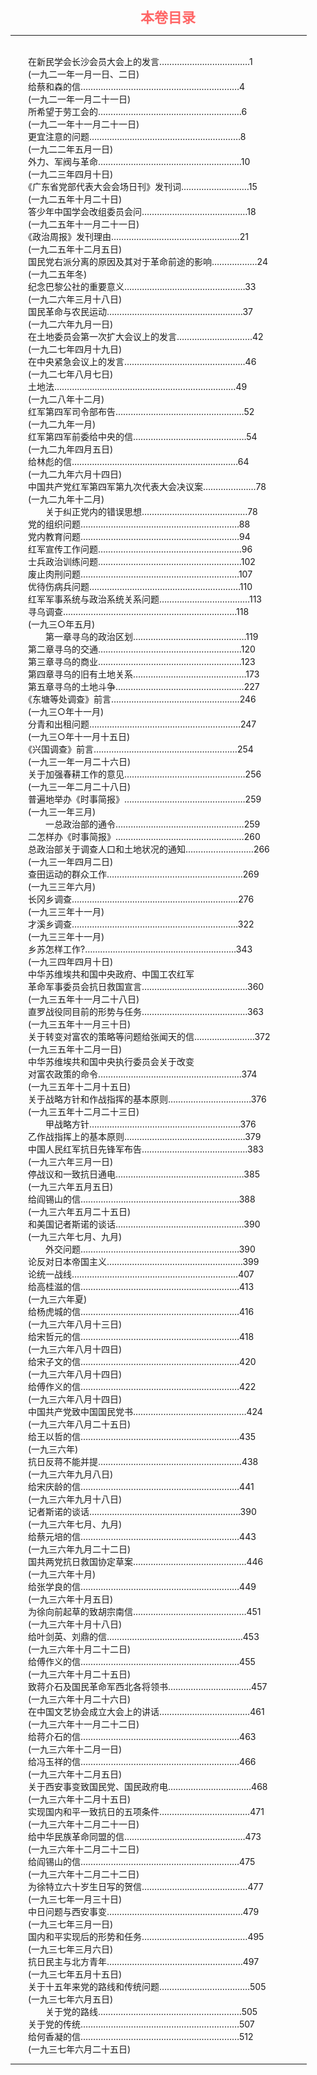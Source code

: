 <center><FONT style="FONT-SIZE: 16.5pt" COLOR="#FF6666" FACE="楷体_GB2312"><B>本卷目录</B></center></FONT>
<HR color="#EE9B73" size="1" width="94%">
<BR>
　　在新民学会长沙会员大会上的发言………………………………1
<BR>
　　(一九二一年一月一日、二日)
<BR>
　　给蔡和森的信………………………………………………………4
<BR>
　　(一九二一年一月二十一日)
<BR>
　　所希望于劳工会的…………………………………………………6
<BR>
　　(一九二一年十一月二十一日)
<BR>
　　更宜注意的问题……………………………………………………8
<BR>
　　(一九二二年五月一日)
<BR>
　　外力、军阀与革命…………………………………………………10
<BR>
　　(一九二三年四月十日)
<BR>
　　《广东省党部代表大会会场日刊》发刊词………………………15
<BR>
　　(一九二五年十月二十日)
<BR>
　　答少年中国学会改组委员会问……………………………………18
<BR>
　　(一九二五年十一月二十一日)
<BR>
　　《政治周报》发刊理由……………………………………………21
<BR>
　　(一九二五年十二月五日)
<BR>
　　国民党右派分离的原因及其对于革命前途的影响………………24
<BR>
　　(一九二五年冬)
<BR>
　　纪念巴黎公社的重要意义…………………………………………33
<BR>
　　(一九二六年三月十八日)
<BR>
　　国民革命与农民运动………………………………………………37
<BR>
　　(一九二六年九月一日)
<BR>
　　在土地委员会第一次扩大会议上的发言…………………………42
<BR>
　　(一九二七年四月十九日)
<BR>
　　在中央紧急会议上的发言…………………………………………46
<BR>
　　(一九二七年八月七日)
<BR>
　　土地法………………………………………………………………49
<BR>
　　(一九二八年十二月)
<BR>
　　红军第四军司令部布告……………………………………………52
<BR>
　　(一九二九年一月)
<BR>
　　红军第四军前委给中央的信………………………………………54
<BR>
　　(一九二九年四月五日)
<BR>
　　给林彪的信…………………………………………………………64
<BR>
　　(一九二九年六月十四日)
<BR>
　　中国共产党红军第四军第九次代表大会决议案…………………78
<BR>
　　(一九二九年十二月)
<BR>
　　　　关于纠正党内的错误思想……………………………………78
<BR>
　　党的组织问题………………………………………………………88
<BR>
　　党内教育问题………………………………………………………94
<BR>
　　红军宣传工作问题…………………………………………………96
<BR>
　　士兵政治训练问题…………………………………………………102
<BR>
　　废止肉刑问题………………………………………………………107
<BR>
　　优待伤病兵问题……………………………………………………110
<BR>
　　红军军事系统与政治系统关系问题………………………………113
<BR>
　　寻乌调查……………………………………………………………118
<BR>
　　(一九三○年五月)
<BR>
　　　　第一章寻乌的政治区划………………………………………119
<BR>
　　第二章寻乌的交通…………………………………………………120
<BR>
　　第三章寻乌的商业…………………………………………………123
<BR>
　　第四章寻乌的旧有土地关系………………………………………173
<BR>
　　第五章寻乌的土地斗争……………………………………………227
<BR>
　　《东塘等处调查》前言……………………………………………246
<BR>
　　(一九三○年十一月)
<BR>
　　分青和出租问题……………………………………………………247
<BR>
　　(一九三○年十一月十五日)
<BR>
　　《兴国调查》前言…………………………………………………254
<BR>
　　(一九三一年一月二十六日)
<BR>
　　关于加强春耕工作的意见…………………………………………256
<BR>
　　(一九三一年二月二十八日)
<BR>
　　普遍地举办《时事简报》…………………………………………259
<BR>
　　(一九三一年三月)
<BR>
　　　　一总政治部的通令……………………………………………259
<BR>
　　二怎样办《时事简报》……………………………………………260
<BR>
　　总政治部关于调查人口和土地状况的通知………………………266
<BR>
　　(一九三一年四月二日)
<BR>
　　查田运动的群众工作………………………………………………269
<BR>
　　(一九三三年六月)
<BR>
　　长冈乡调查…………………………………………………………276
<BR>
　　(一九三三年十一月)
<BR>
　　才溪乡调查…………………………………………………………322
<BR>
　　(一九三三年十一月)
<BR>
　　乡苏怎样工作?……………………………………………………343
<BR>
　　(一九三四年四月十日)
<BR>
　　中华苏维埃共和国中央政府、中国工农红军
<BR>
　　革命军事委员会抗日救国宣言……………………………………360
<BR>
　　(一九三五年十一月二十八日)
<BR>
　　直罗战役同目前的形势与任务……………………………………363
<BR>
　　(一九三五年十一月三十日)
<BR>
　　关于转变对富农的策略等问题给张闻天的信……………………372
<BR>
　　(一九三五年十二月一日)
<BR>
　　中华苏维埃共和国中央执行委员会关于改变
<BR>
　　对富农政策的命令…………………………………………………374
<BR>
　　(一九三五年十二月十五日)
<BR>
　　关于战略方针和作战指挥的基本原则……………………………376
<BR>
　　(一九三五年十二月二十三日)
<BR>
　　　　甲战略方针……………………………………………………376
<BR>
　　乙作战指挥上的基本原则…………………………………………379
<BR>
　　中国人民红军抗日先锋军布告……………………………………383
<BR>
　　(一九三六年三月一日)
<BR>
　　停战议和一致抗日通电……………………………………………385
<BR>
　　(一九三六年五月五日)
<BR>
　　给阎锡山的信………………………………………………………388
<BR>
　　(一九三六年五月二十五日)
<BR>
　　和美国记者斯诺的谈话……………………………………………390
<BR>
　　(一九三六年七月、九月)
<BR>
　　　　外交问题………………………………………………………390
<BR>
　　论反对日本帝国主义………………………………………………399
<BR>
　　论统一战线…………………………………………………………407
<BR>
　　给高桂滋的信………………………………………………………413
<BR>
　　(一九三六年夏)
<BR>
　　给杨虎城的信………………………………………………………416
<BR>
　　(一九三六年八月十三日)
<BR>
　　给宋哲元的信………………………………………………………418
<BR>
　　(一九三六年八月十四日)
<BR>
　　给宋子文的信………………………………………………………420
<BR>
　　(一九三六年八月十四日)
<BR>
　　给傅作义的信………………………………………………………422
<BR>
　　(一九三六年八月十四日)
<BR>
　　中国共产党致中国国民党书………………………………………424
<BR>
　　(一九三六年八月二十五日)
<BR>
　　给王以哲的信………………………………………………………435
<BR>
　　(一九三六年)
<BR>
　　抗日反蒋不能并提…………………………………………………438
<BR>
　　(一九三六年九月八日)
<BR>
　　给宋庆龄的信………………………………………………………441
<BR>
　　(一九三六年九月十八日)
<BR>
　　记者斯诺的谈话……………………………………………………390
<BR>
　　(一九三六年七月、九月)
<BR>
　　给蔡元培的信………………………………………………………443
<BR>
　　(一九三六年九月二十二日)
<BR>
　　国共两党抗日救国协定草案………………………………………446
<BR>
　　(一九三六年十月)
<BR>
　　给张学良的信………………………………………………………449
<BR>
　　(一九三六年十月五日)
<BR>
　　为徐向前起草的致胡宗南信………………………………………451
<BR>
　　(一九三六年十月十八日)
<BR>
　　给叶剑英、刘鼎的信………………………………………………453
<BR>
　　(一九三六年十月二十二日)
<BR>
　　给傅作义的信………………………………………………………455
<BR>
　　(一九三六年十月二十五日)
<BR>
　　致蒋介石及国民革命军西北各将领书……………………………457
<BR>
　　(一九三六年十月二十六日)
<BR>
　　在中国文艺协会成立大会上的讲话………………………………461
<BR>
　　(一九三六年十一月二十二日)
<BR>
　　给蒋介石的信………………………………………………………463
<BR>
　　(一九三六年十二月一日)
<BR>
　　给冯玉祥的信………………………………………………………466
<BR>
　　(一九三六年十二月五日)
<BR>
　　关于西安事变致国民党、国民政府电……………………………468
<BR>
　　(一九三六年十二月十五日)
<BR>
　　实现国内和平一致抗日的五项条件………………………………471
<BR>
　　(一九三六年十二月二十一日)
<BR>
　　给中华民族革命同盟的信…………………………………………473
<BR>
　　(一九三六年十二月二十二日)
<BR>
　　给阎锡山的信………………………………………………………475
<BR>
　　(一九三六年十二月二十二日)
<BR>
　　为徐特立六十岁生日写的贺信……………………………………477
<BR>
　　(一九三七年一月三十日)
<BR>
　　中日问题与西安事变………………………………………………479
<BR>
　　(一九三七年三月一日)
<BR>
　　国内和平实现后的形势和任务……………………………………495
<BR>
　　(一九三七年三月六日)
<BR>
　　抗日民主与北方青年………………………………………………497
<BR>
　　(一九三七年五月十五日)
<BR>
　　关于十五年来党的路线和传统问题………………………………505
<BR>
　　(一九三七年六月五日)
<BR>
　　　　关于党的路线…………………………………………………505
<BR>
　　关于党的传统………………………………………………………507
<BR>
　　给何香凝的信………………………………………………………512
<BR>
　　(一九三七年六月二十五日)
<HR color="#EE9B73" size="1" width="94%">

